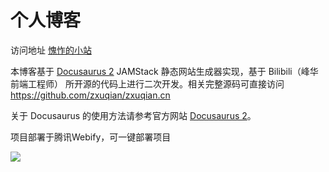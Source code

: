 # 个人博客

访问地址 [愧怍的小站](https://kuizuo.cn) 

本博客基于 [Docusaurus 2](https://v2.docusaurus.io/) JAMStack 静态网站生成器实现，基于 Bilibili（峰华前端工程师） 所开源的代码上进行二次开发。相关完整源码可直接访问 https://github.com/zxuqian/zxuqian.cn

关于 Docusaurus 的使用方法请参考官方网站 [Docusaurus 2](https://v2.docusaurus.io/)。

项目部署于腾讯Webify，可一键部署项目

[![](https://cloudbase.net/deploy.svg)](https://console.cloud.tencent.com/webify/new?tpl=https%3A%2F%2Fgithub.com%2Fkuizuo%2Fkuizuo-blog&reponame=kuizuo-blog)

